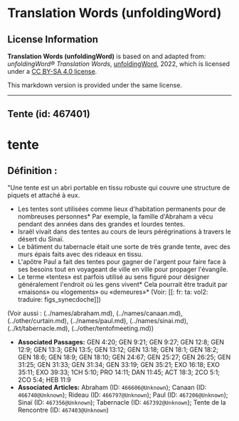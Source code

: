 # Translation Words (unfoldingWord)

## License Information

**Translation Words (unfoldingWord)** is based on and adapted from: _unfoldingWord® Translation Words_, [unfoldingWord](https://unfoldingword.org/utw), 2022, which is licensed under a [CC BY-SA 4.0 license](https://creativecommons.org/licenses/by-sa/4.0/legalcode.en).

This markdown version is provided under the same license.



--------------------------------

## Tente (id: 467401)

tente
=====

Définition :
------------

"Une tente est un abri portable en tissu robuste qui couvre une structure de piquets et attaché à eux.

* Les tentes sont utilisées comme lieux d'habitation permanents pour de nombreuses personnes\* Par exemple, la famille d'Abraham a vécu pendant des années dans des grandes et lourdes tentes.
* Israël vivait dans des tentes au cours de leurs pérégrinations à travers le désert du Sinaï.
* Le bâtiment du tabernacle était une sorte de très grande tente, avec des murs épais faits avec des rideaux en tissu.
* L'apôtre Paul a fait des tentes pour gagner de l'argent pour faire face à ses besoins tout en voyageant de ville en ville pour propager l'évangile.
* Le terme «tentes» est parfois utilisé au sens figuré pour désigner généralement l'endroit où les gens vivent\* Cela pourrait être traduit par «maisons» ou «logements» ou «demeures»\* (Voir: \[\[: fr: ta: vol2: traduire: figs\_synecdoche]])

(Voir aussi : (../names/abraham.md), (../names/canaan.md), (../other/curtain.md), (../names/paul.md), (../names/sinai.md), (../kt/tabernacle.md), (../other/tentofmeeting.md))

* **Associated Passages:** GEN 4:20; GEN 9:21; GEN 9:27; GEN 12:8; GEN 12:9; GEN 13:3; GEN 13:5; GEN 13:12; GEN 13:18; GEN 18:1; GEN 18:2; GEN 18:6; GEN 18:9; GEN 18:10; GEN 24:67; GEN 25:27; GEN 26:25; GEN 31:25; GEN 31:33; GEN 31:34; GEN 33:19; GEN 35:21; EXO 16:18; EXO 35:11; EXO 39:33; 1CH 5:10; PRO 14:11; DAN 11:45; ACT 18:3; 2CO 5:1; 2CO 5:4; HEB 11:9
* **Associated Articles:** Abraham (ID: `466606@Unknown`); Canaan (ID: `466740@Unknown`); Rideau (ID: `466797@Unknown`); Paul (ID: `467206@Unknown`); Sinaï (ID: `467356@Unknown`); Tabernacle (ID: `467392@Unknown`); Tente de la Rencontre (ID: `467403@Unknown`)

